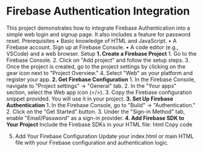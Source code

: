# Firebase Authentication Integration
This project demonstrates how to integrate Firebase Authentication into a simple web login and signup page. It also includes a feature for password reset.
Prerequisites
    •	Basic knowledge of HTML and JavaScript.
    •	A Firebase account. Sign up at Firebase Console.
    •	A code editor (e.g., VSCode) and a web browser.
Setup
**1. Create a Firebase Project**
    1.	Go to the Firebase Console.
    2.	Click on "Add project" and follow the setup steps.
    3.	Once the project is created, go to the project settings by clicking on the gear icon next to "Project Overview."
    4.	Select "Web" as your platform and register your app.
**2. Get Firebase Configuration**
    1.	In the Firebase Console, navigate to "Project settings" -> "General" tab.
    2.	In the "Your apps" section, select the Web app icon (</>).
    3.	Copy the Firebase configuration snippet provided. You will use it in your project.
**3. Set Up Firebase Authentication**
    1.	In the Firebase Console, go to "Build" -> "Authentication."
    2.	Click on the "Get Started" button.
    3.	Under the "Sign-in Method" tab, enable "Email/Password" as a sign-in provider.
**4. Add Firebase SDK to Your Project**
Include the Firebase SDKs in your HTML file:
html
Copy code
<script src="https://www.gstatic.com/firebasejs/9.6.10/firebase-app.js"></script>
<script src="https://www.gstatic.com/firebasejs/9.6.10/firebase-auth.js"></script>
5. Add Your Firebase Configuration
Update your index.html or main HTML file with your Firebase configuration and authentication logic.
